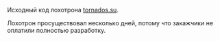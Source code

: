 Исходный код лохотрона [tornados.su](http://tornados.su/).

Лохотрон просуществовал несколько дней, потому что закажчики не оплатили полностью разработку.
